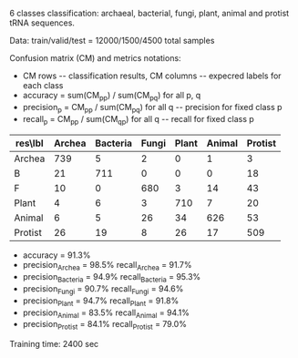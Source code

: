 6 classes classification: archaeal, bacterial, fungi, plant, animal and protist tRNA sequences.

Data: train/valid/test = 12000/1500/4500 total samples

Confusion matrix (CM) and metrics notations:

  * CM rows -- classification results, CM columns -- expecred labels for each class
  * accuracy = sum(CM<sub>pp</sub>) / sum(CM<sub>pq</sub>) for all p, q 
  * precision<sub>p</sub> = CM<sub>pp</sub> / sum(CM<sub>pq</sub>) for all q -- precision for fixed class p
  * recall<sub>p</sub> = CM<sub>pp</sub> / sum(CM<sub>qp</sub>) for all q -- recall for fixed class p
  
| res\lbl 	| Archea | Bacteria | Fungi | Plant | Animal | Protist |
|---------	|-----	 |-----	    |-----	|-----	|-----	 |-----	   |
| Archea   	| 739 	 | 5  	    | 2  	| 0   	| 1   	 | 3   	   |
| B       	| 21  	 | 711 	    | 0   	| 0  	| 0   	 | 18  	   |
| F       	| 10  	 | 0  	    | 680 	| 3  	| 14   	 | 43  	   |
| Plant    	| 4   	 | 6  	    | 3  	| 710 	| 7   	 | 20  	   |
| Animal    | 6  	 | 5  	    | 26 	| 34  	| 626  	 | 53      |
| Protist   | 26  	 | 19 	    | 8 	| 26  	| 17  	 | 509 	   |

   * accuracy = 91.3%
   * precision<sub>Archea</sub> = 98.5%       recall<sub>Archea</sub> = 91.7%
   * precision<sub>Bacteria</sub> = 94.9%     recall<sub>Bacteria</sub> = 95.3%
   * precision<sub>Fungi</sub> = 90.7%        recall<sub>Fungi</sub> = 94.6%
   * precision<sub>Plant</sub> = 94.7%        recall<sub>Plant</sub> = 91.8%
   * precision<sub>Animal</sub> = 83.5%       recall<sub>Animal</sub> = 94.1%
   * precision<sub>Protist</sub> = 84.1%      recall<sub>Protist</sub> = 79.0%

Training time: 2400 sec